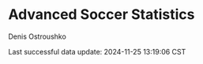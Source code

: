# Advanced Soccer Statistics
Denis Ostroushko

<!-- gfm -->

Last successful data update: 2024-11-25 13:19:06 CST
